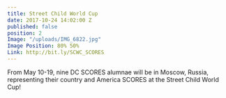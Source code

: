 ```yaml
---
title: Street Child World Cup
date: 2017-10-24 14:02:00 Z
published: false
position: 2
Image: "/uploads/IMG_6822.jpg"
Image Position: 80% 50%
Link: http://bit.ly/SCWC_SCORES
---
```


From May 10-19, nine DC SCORES alumnae will be in Moscow, Russia, representing their country and America SCORES at the Street Child World Cup!